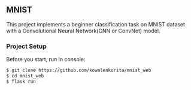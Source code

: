 MNIST 
----------
This project implements a beginner classification task on MNIST dataset with a Convolutional Neural Network(CNN or ConvNet) model.

### Project Setup

Before you start, run in console:


```bash
$ git clone https://github.com/kowalenkorita/mnist_web
$ cd mnist_web
$ flask run
```